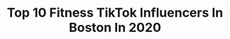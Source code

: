---
title: Top 10 Fitness TikTok Influencers In Boston In 2020
description: >-
  Find top fitness TikTok influencers in Boston in 2020. Most popular hashtags: #fitness #workout #friends #levelup.
platform: TikTok
profiles:
  - username: "joehadley96"
    fullname: >-
      Joseph JP Hadley
    location: "United States"
    followers: 6043
    engagement: 976
    commentsToLikes: 0.075831
    id: ck9tu8w7sk87z0j786zjpgboa
    verified: false
    hashtags: "#dolantwins, #pride, #retweet, #mytype"
  - username: "kingpinsla"
    fullname: >-
      Kingpinsla
    location: "United States"
    followers: 120571
    engagement: 569
    commentsToLikes: 0.017621
    id: ckan3zs5c7prc0i7844t0d6u0
    verified: false
    hashtags: "#danceduo, #petsotiktok, #ohnanachallenge, #vira"
  - username: "jamesdeveney"
    fullname: >-
      James Deveney
    location: "United States"
    followers: 66642
    engagement: 1381
    commentsToLikes: 0.041553
    id: ck8hrxj8zaq0q0j78hi4qudcf
    verified: false
    hashtags: "#addiction, #family, #workout, #england"
  - username: "sydtheyogi"
    fullname: >-
      Sydney Boney
    location: "United States"
    followers: 244636
    engagement: 1414
    commentsToLikes: 0.008841
    id: cka0o6jpy2gya0i783y87bz7v
    verified: false
    hashtags: "#shawnjohnsonchallenge, #piedialmurochallege, #sixpackabs, #workoutchallenge"
  - username: "sophsmcgophs"
    fullname: >-
      sophia
    location: "United States"
    followers: 6611
    engagement: 985
    commentsToLikes: 0.008784
    id: ck83zu9p934k10j789mqdocie
    verified: false
    hashtags: "#lifeathomequiz, #blanketlife, #healthy, #brazilian"
  - username: "chrystieeatscarbs"
    fullname: >-
      Chrystie
    location: "United States"
    followers: 56166
    engagement: 498
    commentsToLikes: 0.025597
    id: ck9si8vu0xni50j78etubrz37
    verified: false
    hashtags: "#girlscoutcookies, #tiktokmoms, #howyoudoin, #guessmyage"
  - username: "jimmypemberton"
    fullname: >-
      Jimmy Pemberton
    location: "United States"
    followers: 5929
    engagement: 1445
    commentsToLikes: 0.252268
    id: ck9kdgouuu5y20j7878lmpc9k
    verified: true
    hashtags: "#drumlife, #tvshow, #business, #differentbreed"
  - username: "djryno"
    fullname: >-
      rfournier89
    location: "United States"
    followers: 19885
    engagement: 1382
    commentsToLikes: 0.075015
    id: cka9lutef3ate0i78nxss2mj6
    verified: false
    hashtags: "#newjersey, #home, #football, #bosco"
  - username: "bmotheprince"
    fullname: >-
      B Mo the Prince
    location: "United States"
    followers: 285930
    engagement: 1604
    commentsToLikes: 0.028447
    id: ck8z7wjsdrvy80j78hzjbprvy
    verified: false
    hashtags: "#trends, #prosecco, #bills, #savage"
  - username: "showtimeosa"
    fullname: >-
      thatkid.0sa™️
    location: "United States"
    followers: 2041
    engagement: 1368
    commentsToLikes: 0.073544
    id: ckaj9nt5ifenl0i78kx6vqahb
    verified: false
    hashtags: "#nyctrainstation, #bostoncollege, #girlartist, #nigeriancomedy"
---